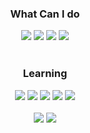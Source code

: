 <div align=center> 
  	<h3> What Can I do </h3>
</div>
<div align=center>
	<img src="https://img.shields.io/badge/JavaScript-F7DF1E?style=for-the-badge&logo=JavaScript&logoColor=white" />
	<img src="https://img.shields.io/badge/Python-3776AB?style=for-the-badge&logo=Python&logoColor=white" />
	<img src="https://img.shields.io/badge/Node%20js-339933?style=for-the-badge&logo=Node.js&logoColor=white" />
	<img src="https://img.shields.io/badge/Django-092E20?style=for-the-badge&logo=django&logoColor=green" />
</div>
<br>

<div align=center>
	<h3> Learning </h3>
</div>
<div align=center>
	<img src="https://img.shields.io/badge/HTML-239120?style=for-the-badge&logo=html5&logoColor=white"/>
 	<img src="https://img.shields.io/badge/CSS-239120?&style=for-the-badge&logo=css3&logoColor=white" />
	<img src="https://img.shields.io/badge/React-20232A?style=for-the-badge&logo=react&logoColor=61DAFB" />
	<img src="https://img.shields.io/badge/Bootstrap-563D7C?style=for-the-badge&logo=bootstrap&logoColor=white"/>
	<img src="https://img.shields.io/badge/Figma-F24E1E?style=for-the-badge&logo=figma&logoColor=white"/>
</div>
<br>
<div align=center>
	<picture>
	  <source
	    srcset="https://github-readme-stats.vercel.app/api?username=js3617&show_icons=true&theme=dark"
	    media="(prefers-color-scheme: dark)"
	  />
	  <source
	    srcset="https://github-readme-stats.vercel.app/api?username=js3617&show_icons=true"
	    media="(prefers-color-scheme: light), (prefers-color-scheme: no-preference)"
	  />
	  <img src="https://github-readme-stats.vercel.app/api?username=js3617&show_icons=true" />
	</picture>
	<img src="https://github-readme-stats.vercel.app/api/top-langs/?username=js3617&langs_count=8" />
 </div>
 <br/>
